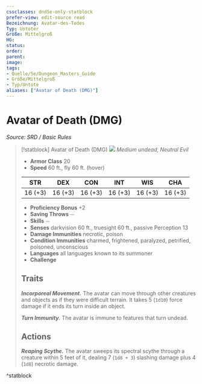 ```yaml
---
cssclasses: dnd5e-only-statblock
prefer-view: edit-source read
Bezeichnung: Avatar-des-Todes
Typ: Untoter
Größe: Mittelgroß
HG: 
status:
order:
parent:
image: 
tags:
- Quelle/5e/Dungeon_Masters_Guide
- Größe/Mittelgroß
- Typ/Untote
aliases: ["Avatar of Death (DMG)"]
---
```

# Avatar of Death (DMG)
*Source: SRD / Basic Rules*  

> [!statblock] Avatar of Death (DMG)
> ![](compendium/bestiary/undead/token/avatar-of-death.png#token)
> *Medium undead, Neutral Evil*
> 
> - **Armor Class** 20 
> - **Speed** 60 ft., fly 60 ft. (hover)
> 
> |STR|DEX|CON|INT|WIS|CHA|
> |:---:|:---:|:---:|:---:|:---:|:---:|
> |16 (+3)|16 (+3)|16 (+3)|16 (+3)|16 (+3)|16 (+3)|
> 
> - **Proficiency Bonus** +2
> - **Saving Throws** ⏤
> - **Skills** ⏤
> - **Senses** darkvision 60 ft., truesight 60 ft., passive Perception 13
> - **Damage Immunities** necrotic, poison
> - **Condition Immunities** charmed, frightened, paralyzed, petrified, poisoned, unconscious
> - **Languages** all languages known to its summoner
> - **Challenge** 
> 
> ## Traits
> 
> ***Incorporeal Movement.*** The avatar can move through other creatures and objects as if they were difficult terrain. It takes 5 (`1d10`) force damage if it ends its turn inside an object.
> 
> ***Turn Immunity.*** The avatar is immune to features that turn undead.
> 
> ## Actions
> 
> ***Reaping Scythe.*** The avatar sweeps its spectral scythe through a creature within 5 feet of it, dealing 7 (`1d8 + 3`) slashing damage plus 4 (`1d8`) necrotic damage.

^statblock